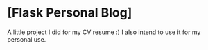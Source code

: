 # [Flask Personal Blog]
 A little project I did for my CV resume :) I also intend to use it for my personal use.
